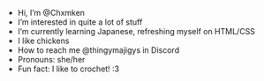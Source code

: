 - Hi, I’m @Chxmken
- I’m interested in quite a lot of stuff
- I’m currently learning Japanese, refreshing myself on HTML/CSS
- I like chickens
- How to reach me @thingymajigys in Discord
- Pronouns: she/her
- Fun fact: I like to crochet! :3

<!---
Chxmken/Chxmken is a ✨ special ✨ repository because its `README.md` (this file) appears on your GitHub profile.
You can click the Preview link to take a look at your changes.
--->
